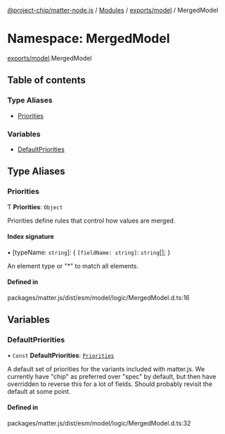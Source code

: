 [@project-chip/matter-node.js](../README.md) / [Modules](../modules.md) / [exports/model](exports_model.md) / MergedModel

# Namespace: MergedModel

[exports/model](exports_model.md).MergedModel

## Table of contents

### Type Aliases

- [Priorities](exports_model.MergedModel.md#priorities)

### Variables

- [DefaultPriorities](exports_model.MergedModel.md#defaultpriorities)

## Type Aliases

### Priorities

Ƭ **Priorities**: `Object`

Priorities define rules that control how values are merged.

#### Index signature

▪ [typeName: `string`]: \{ `[fieldName: string]`: `string`[];  }

An element type or "*" to match all elements.

#### Defined in

packages/matter.js/dist/esm/model/logic/MergedModel.d.ts:16

## Variables

### DefaultPriorities

• `Const` **DefaultPriorities**: [`Priorities`](exports_model.MergedModel.md#priorities)

A default set of priorities for the variants included with matter.js. We currently have "chip" as preferred over
"spec" by default, but then have overridden to reverse this for a lot of fields.  Should probably revisit the
default at some point.

#### Defined in

packages/matter.js/dist/esm/model/logic/MergedModel.d.ts:32
